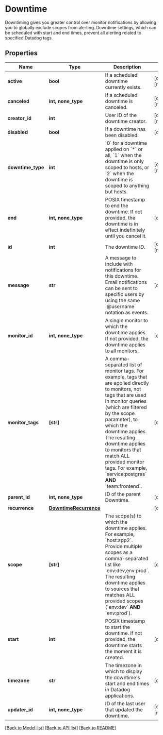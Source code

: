 # Downtime

Downtiming gives you greater control over monitor notifications by allowing you to globally exclude scopes from alerting. Downtime settings, which can be scheduled with start and end times, prevent all alerting related to specified Datadog tags.
## Properties
Name | Type | Description | Notes
------------ | ------------- | ------------- | -------------
**active** | **bool** | If a scheduled downtime currently exists. | [optional] [readonly] 
**canceled** | **int, none_type** | If a scheduled downtime is canceled. | [optional] [readonly] 
**creator_id** | **int** | User ID of the downtime creator. | [optional] [readonly] 
**disabled** | **bool** | If a downtime has been disabled. | [optional] 
**downtime_type** | **int** | &#x60;0&#x60; for a downtime applied on &#x60;*&#x60; or all, &#x60;1&#x60; when the downtime is only scoped to hosts, or &#x60;2&#x60; when the downtime is scoped to anything but hosts. | [optional] [readonly] 
**end** | **int, none_type** | POSIX timestamp to end the downtime. If not provided, the downtime is in effect indefinitely until you cancel it. | [optional] 
**id** | **int** | The downtime ID. | [optional] [readonly] 
**message** | **str** | A message to include with notifications for this downtime. Email notifications can be sent to specific users by using the same &#x60;@username&#x60; notation as events. | [optional] 
**monitor_id** | **int, none_type** | A single monitor to which the downtime applies. If not provided, the downtime applies to all monitors. | [optional] 
**monitor_tags** | **[str]** | A comma-separated list of monitor tags. For example, tags that are applied directly to monitors, not tags that are used in monitor queries (which are filtered by the scope parameter), to which the downtime applies. The resulting downtime applies to monitors that match ALL provided monitor tags. For example, &#x60;service:postgres&#x60; **AND** &#x60;team:frontend&#x60;. | [optional] 
**parent_id** | **int, none_type** | ID of the parent Downtime. | [optional] 
**recurrence** | [**DowntimeRecurrence**](DowntimeRecurrence.md) |  | [optional] 
**scope** | **[str]** | The scope(s) to which the downtime applies. For example, &#x60;host:app2&#x60;. Provide multiple scopes as a comma-separated list like &#x60;env:dev,env:prod&#x60;. The resulting downtime applies to sources that matches ALL provided scopes (&#x60;env:dev&#x60; **AND** &#x60;env:prod&#x60;). | [optional] 
**start** | **int** | POSIX timestamp to start the downtime. If not provided, the downtime starts the moment it is created. | [optional] 
**timezone** | **str** | The timezone in which to display the downtime&#39;s start and end times in Datadog applications. | [optional] 
**updater_id** | **int, none_type** | ID of the last user that updated the downtime. | [optional] [readonly] 

[[Back to Model list]](README.md#documentation-for-models) [[Back to API list]](README.md#documentation-for-api-endpoints) [[Back to README]](README.md)


